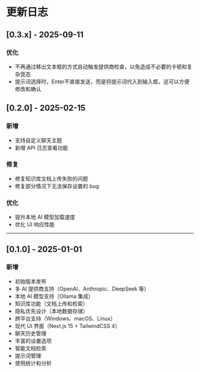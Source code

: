 # 更新日志

## [0.3.x] - 2025-09-11

### 优化
- 不再通过移出文本框的方式自动触发提供商检查，以免造成不必要的卡顿和复杂竞态
- 提示词选择时，Enter不直接发送，而是将提示词代入到输入框，这可以方便修改和确认


## [0.2.0] - 2025-02-15

### 新增
- 支持自定义聊天主题
- 新增 API 日志查看功能

### 修复
- 修复知识库文档上传失败的问题
- 修复部分情况下无法保存设置的 bug

### 优化
- 提升本地 AI 模型加载速度
- 优化 UI 响应性能

---

## [0.1.0] - 2025-01-01

### 新增
- 初始版本发布
- 多 AI 提供商支持（OpenAI、Anthropic、DeepSeek 等）
- 本地 AI 模型支持（Ollama 集成）
- 知识库功能（文档上传和检索）
- 隐私优先设计（本地数据存储）
- 跨平台支持（Windows、macOS、Linux）
- 现代 UI 界面（Next.js 15 + TailwindCSS 4）
- 聊天历史管理
- 丰富的设置选项
- 智能文档检索
- 提示词管理
- 使用统计和分析